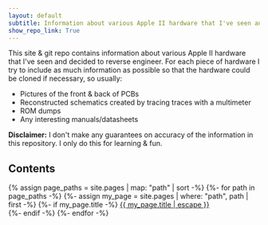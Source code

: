 ```yaml
---
layout: default
subtitle: Information about various Apple II hardware that I've seen and decided to reverse engineer.
show_repo_link: True
---
```

This site & git repo contains information about various Apple II hardware that I've seen and
decided to reverse engineer. For each piece of hardware I try to include as much information
as possible so that the hardware could be cloned if necessary, so usually:

 * Pictures of the front & back of PCBs
 * Reconstructed schematics created by tracing traces with a multimeter
 * ROM dumps
 * Any interesting manuals/datasheets

**Disclaimer:** I don't make any guarantees on accuracy of the information in this repository.
I only do this for learning & fun.

## Contents

{% assign page_paths = site.pages | map: "path" | sort -%}
{%- for path in page_paths -%}
  {%- assign my_page = site.pages | where: "path", path | first -%}
  {%- if my_page.title -%}
    <a class="page-link" href="{{ my_page.url | relative_url }}">{{ my_page.title | escape }}</a><br/>
  {%- endif -%}
{%- endfor -%}
